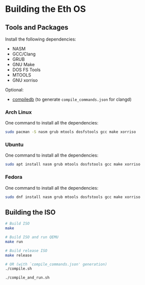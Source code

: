 # Building the Eth OS

## Tools and Packages
Install the following dependencies:

- NASM
- GCC/Clang
- GRUB
- GNU Make
- DOS FS Tools
- MTOOLS
- GNU xorriso

Optional:
- [compiledb](https://github.com/nickdiego/compiledb) (to generate
`compile_commands.json` for clangd)

### Arch Linux
One command to install all the dependencies:

``` sh
sudo pacman -S nasm grub mtools dosfstools gcc make xorriso
```

### Ubuntu
One command to install all the dependencies:

``` sh
sudo apt install nasm grub mtools dosfstools gcc make xorriso
```

### Fedora
One command to install all the dependencies:

``` sh
sudo dnf install nasm grub mtools dosfstools gcc make xorriso
```

## Building the ISO
``` sh
# Build ISO
make

# Build ISO and run QEMU
make run

# Build release ISO
make release

# OR (with `compile_commands.json' generation)
./compile.sh

./compile_and_run.sh
```
